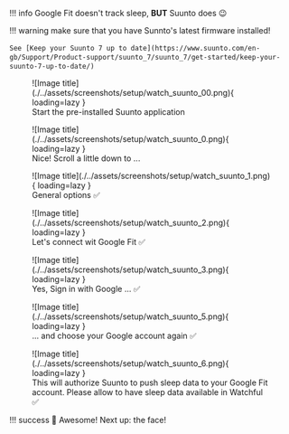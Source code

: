 <!-- prettier-ignore-start -->
!!! info 
    Google Fit doesn't track sleep, **BUT** Suunto does :wink:
<!-- prettier-ignore-end -->

<!-- prettier-ignore-start -->
!!! warning
    make sure that you have Sunnto's latest firmware installed! 

    See [Keep your Suunto 7 up to date](https://www.suunto.com/en-gb/Support/Product-support/suunto_7/suunto_7/get-started/keep-your-suunto-7-up-to-date/)

<!-- prettier-ignore-end -->

<figure markdown>
![Image title](./../assets/screenshots/setup/watch_suunto_00.png){ loading=lazy }
  <figcaption> Start the pre-installed Suunto application </figcaption>
</figure>

<figure markdown>
![Image title](./../assets/screenshots/setup/watch_suunto_0.png){ loading=lazy }
  <figcaption> Nice! Scroll a little down to ...  </figcaption>
</figure>

<figure markdown>
![Image title](./../assets/screenshots/setup/watch_suunto_1.png){ loading=lazy }
  <figcaption> General options ✅ </figcaption>
</figure>

<figure markdown>
![Image title](./../assets/screenshots/setup/watch_suunto_2.png){ loading=lazy }
  <figcaption> Let's connect wit Google Fit ✅ </figcaption>
</figure>

<figure markdown>
![Image title](./../assets/screenshots/setup/watch_suunto_3.png){ loading=lazy }
  <figcaption> Yes, Sign in with Google ...  ✅ </figcaption>
</figure>

<figure markdown>
![Image title](./../assets/screenshots/setup/watch_suunto_5.png){ loading=lazy }
  <figcaption> ... and choose your Google account again ✅ </figcaption>
</figure>

<figure markdown>
![Image title](./../assets/screenshots/setup/watch_suunto_6.png){ loading=lazy }
  <figcaption> This will authorize Suunto to push sleep data to your Google Fit account. Please allow to have sleep data available in Watchful ✅ </figcaption>
</figure>

<!-- prettier-ignore-start -->
!!! success
    :tada: Awesome! Next up: the face!
<!-- prettier-ignore-end -->
